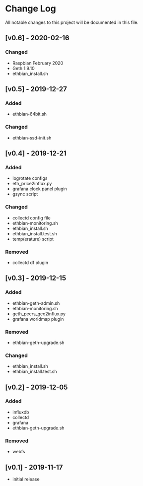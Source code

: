 # Change Log

All notable changes to this project will be documented in this file.

## [v0.6] - 2020-02-16

### Changed

- Raspbian February 2020
- Geth 1.9.10
- ethbian_install.sh

## [v0.5] - 2019-12-27

### Added

- ethbian-64bit.sh

### Changed

- ethbian-ssd-init.sh

## [v0.4] - 2019-12-21

### Added

- logrotate configs
- eth_price2influx.py
- grafana clock panel plugin
- gsync script

### Changed

- collectd config file
- ethbian-monitoring.sh
- ethbian_install.sh
- ethbian_install.test.sh
- temp(erature) script

### Removed

- collectd df plugin

## [v0.3] - 2019-12-15

### Added

- ethbian-geth-admin.sh
- ethbian-monitoring.sh
- geth_peers_geo2influx.py
- grafana worldmap plugin

### Removed

- ethbian-geth-upgrade.sh

### Changed

- ethbian_install.sh
- ethbian_install.test.sh

## [v0.2] - 2019-12-05

### Added

- influxdb
- collectd
- grafana
- ethbian-geth-upgrade.sh

### Removed

- webfs

## [v0.1] - 2019-11-17

- initial release
